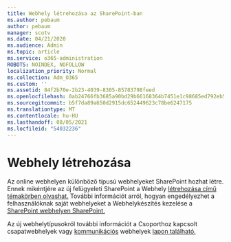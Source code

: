 ```yaml
---
title: Webhely létrehozása az SharePoint-ban
ms.author: pebaum
author: pebaum
manager: scotv
ms.date: 04/21/2020
ms.audience: Admin
ms.topic: article
ms.service: o365-administration
ROBOTS: NOINDEX, NOFOLLOW
localization_priority: Normal
ms.collection: Adm_O365
ms.custom: ''
ms.assetid: 84f2b70e-2b23-4039-8305-85783798feed
ms.openlocfilehash: 0ab24766fb3685a90bd29b66168364b7451e1c98685ed792eb595bec9cb1b0ac
ms.sourcegitcommit: b5f7da89a650d2915dc652449623c78be6247175
ms.translationtype: MT
ms.contentlocale: hu-HU
ms.lasthandoff: 08/05/2021
ms.locfileid: "54032236"
---
```

# <a name="create-a-site"></a>Webhely létrehozása

Az online webhelyen különböző típusú webhelyeket SharePoint hozhat létre. Ennek mikéntjére az új felügyeleti SharePoint a Webhely [létrehozása című témakörben olvashat.](https://go.microsoft.com/fwlink/?linkid=866295) További információt arról, hogyan engedélyezhet a felhasználóknak saját webhelyeket a Webhelykészítés kezelése a [SharePoint webhelyen SharePoint.](https://go.microsoft.com/fwlink/?linkid=866296)
 
Az új webhelytípusokról további információt a Csoporthoz kapcsolt csapatwebhelyek vagy [kommunikációs](https://go.microsoft.com/fwlink/?linkid=866292) webhelyek [lapon található.](https://go.microsoft.com/fwlink/?linkid=866294)
    


